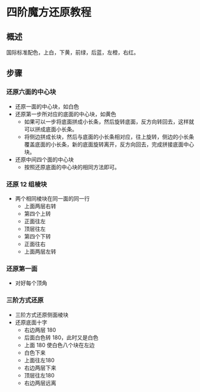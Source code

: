 # 四阶魔方还原教程

## 概述

国际标准配色，上白，下黄，前绿，后蓝，左橙，右红。

## 步骤

### 还原六面的中心块
* 还原一面的中心块，如白色
* 还原第一步所对应的底面的中心块，如黄色
    * 如果可以一步将底面拼成小长条，然后旋转底面，反方向转回去，这样就可以拼成底面小长条。
    * 将侧边拼成长块，然后与底面的小长条相对应，往上旋转，侧边的小长条覆盖底面的小长条，新的底面旋转离开，反方向回去，完成拼接底面中心块。
* 还原中间四个面的中心块
    * 按照还原底面的中心块的相同方法即可。

### 还原 12 组棱块
* 两个相同棱块在同一面的同一行
    * 上面两层右转
    * 第四个上转
    * 正面往左
    * 顶层往左
    * 第四个下转
    * 正面往右
    * 上面两层左转

### 还原第一面
* 对好每个顶角

### 三阶方式还原
* 三阶方式还原侧面棱块
* 还原底面十字
    * 右边两层 180 
    * 后面白色转 180，此时又是白色
    * 上面 180 使白色八个块在左边
    * 白色下来 
    * 上面往左180
    * 右边两层下来
    * 顶层往左180
    * 右边两层远离

